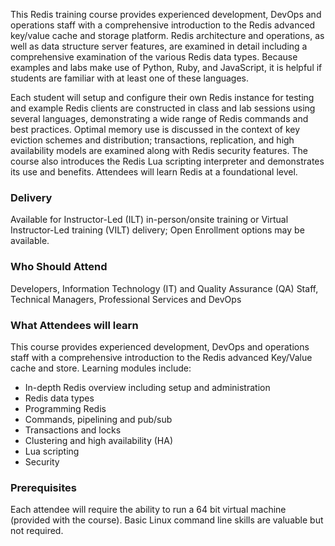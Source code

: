 <!-- Redis Foundation -->

This Redis training course provides experienced development, DevOps and operations staff with a comprehensive introduction to the Redis advanced key/value cache and storage platform. Redis architecture and operations, as well as data structure server features, are examined in detail including a comprehensive examination of the various Redis data types. Because examples and labs make use of Python, Ruby, and JavaScript, it is helpful if students are familiar with at least one of these languages.

Each student will setup and configure their own Redis instance for testing and example Redis clients are constructed in class and lab sessions using several languages, demonstrating a wide range of Redis commands and best practices. Optimal memory use is discussed in the context of key eviction schemes and distribution; transactions, replication, and high availability models are examined along with Redis security features. The course also introduces the Redis Lua scripting interpreter and demonstrates its use and benefits. Attendees will learn Redis at a foundational level.


### Delivery

Available for Instructor-Led (ILT) in-person/onsite training or Virtual Instructor-Led training (VILT) delivery; Open Enrollment options may be available.


### Who Should Attend

Developers, Information Technology (IT) and Quality Assurance (QA) Staff, Technical Managers, Professional Services and DevOps


### What Attendees will learn

This course provides experienced development, DevOps and operations staff with a comprehensive introduction to the Redis
advanced Key/Value cache and store. Learning modules include:

- In-depth Redis overview including setup and administration
- Redis data types
- Programming Redis
- Commands, pipelining and pub/sub
- Transactions and locks
- Clustering and high availability (HA)
- Lua scripting
- Security


### Prerequisites

Each attendee will require the ability to run a 64 bit virtual machine (provided with the course). Basic Linux command
line skills are valuable but not required.



